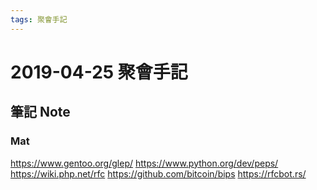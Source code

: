 ```yaml
---
tags: 聚會手記
---
```


2019-04-25 聚會手記
===

筆記 Note
---

### Mat
https://www.gentoo.org/glep/
https://www.python.org/dev/peps/
https://wiki.php.net/rfc
https://github.com/bitcoin/bips
https://rfcbot.rs/
